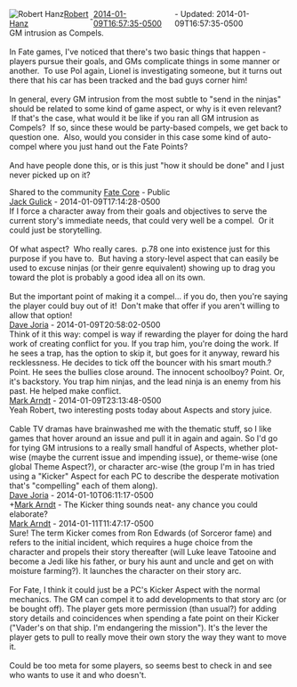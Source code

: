 <div style="margin-bottom:1em;"><div style="display:flex; align-items:center"><span itemprop="author" itemscope itemtype="http://schema.org/Person"><img class="author-photo" src="https://lh3.googleusercontent.com/a-/AAuE7mD3yvwFIxBUrNsdiEci6E-MIo7ApWFQqtHt10Ja=s64-c" alt="Robert Hanz" itemprop="image"><a href="https://plus.google.com/+RobertHanz" target="_blank" class="author" itemprop="url"><span itemprop="name">Robert Hanz</span></a></span> - <a target="_blank" href="https://plus.google.com/+RobertHanz/posts/2wUoNDAcTBp"><span itemprop="dateCreated">2014-01-09T16:57:35-0500</span></a><span> - Updated: <span itemprop="dateModified">2014-01-09T16:57:35-0500</span></span></div><div class="main-content"><span itemprop="text">GM intrusion as Compels.  <br><br>In Fate games, I&#39;ve noticed that there&#39;s two basic things that happen - players pursue their goals, and GMs complicate things in some manner or another.  To use PoI again, Lionel is investigating someone, but it turns out there that his car has been tracked and the bad guys corner him!<br><br>In general, every GM intrusion from the most subtle to &quot;send in the ninjas&quot; should be related to some kind of game aspect, or why is it even relevant?  If that&#39;s the case, what would it be like if you ran all GM intrusion as Compels?  If so, since these would be party-based compels, we get back to question one.  Also, would you consider in this case some kind of auto-compel where you just hand out the Fate Points?<br><br>And have people done this, or is this just &quot;how it should be done&quot; and I just never picked up on it?﻿</span></div></div><span itemprop="audience"><div class="visibility">Shared to the community <a href="https://plus.google.com/communities/117231873544673522940">Fate Core</a> - Public</div></span><meta itemprop="commentCount" content="5"><div class="comments"><div class="comment" itemprop="comment" itemscope itemtype="http://schema.org/Comment"><span itemprop="author" itemscope itemtype="http://schema.org/Person"><a target="_blank" href="https://plus.google.com/+JackGulick" class="author" itemprop="url"><span itemprop="name">Jack Gulick</span></a></span><span class="time"> - <span itemprop="dateCreated">2014-01-09T17:14:28-0500</span></span><div class="comment-content" itemprop="text">If I force a character away from their goals and objectives to serve the current story&#39;s immediate needs, that could very well be a compel.  Or it could just be storytelling.<br><br>Of what aspect?  Who really cares.  p.78 one into existence just for this purpose if you have to.  But having a story-level aspect that can easily be used to excuse ninjas (or their genre equivalent) showing up to drag you toward the plot is probably a good idea all on its own.<br><br>But the important point of making it a compel... if you do, then you&#39;re saying the player could buy out of it!  Don&#39;t make that offer if you aren&#39;t willing to allow that option!</div></div><div class="comment" itemprop="comment" itemscope itemtype="http://schema.org/Comment"><span itemprop="author" itemscope itemtype="http://schema.org/Person"><a target="_blank" href="https://plus.google.com/+DaveJoria" class="author" itemprop="url"><span itemprop="name">Dave Joria</span></a></span><span class="time"> - <span itemprop="dateCreated">2014-01-09T20:58:02-0500</span></span><div class="comment-content" itemprop="text">Think of it this way: compel is way if rewarding the player for doing the hard work of creating conflict for you. If you trap him, you&#39;re doing the work. If he sees a trap, has the option to skip it, but goes for it anyway, reward his recklessness. He decides to tick off the bouncer with his smart mouth.? Point. He sees the bullies close around. The innocent schoolboy? Point. Or, it&#39;s backstory. You trap him ninjas, and the lead ninja is an enemy from his past. He helped make conflict. </div></div><div class="comment" itemprop="comment" itemscope itemtype="http://schema.org/Comment"><span itemprop="author" itemscope itemtype="http://schema.org/Person"><a target="_blank" href="https://plus.google.com/112732791016140171187" class="author" itemprop="url"><span itemprop="name">Mark Arndt</span></a></span><span class="time"> - <span itemprop="dateCreated">2014-01-09T23:13:48-0500</span></span><div class="comment-content" itemprop="text">Yeah Robert, two interesting posts today about Aspects and story juice.<br><br>Cable TV dramas have brainwashed me with the thematic stuff, so I like games that hover around an issue and pull it in again and again. So I&#39;d go for tying GM intrusions to a really small handful of Aspects, whether plot-wise (maybe the current issue and impending issue), or theme-wise (one global Theme Aspect?), or character arc-wise (the group I&#39;m in has tried using a &quot;Kicker&quot; Aspect for each PC to describe the desperate motivation that&#39;s &quot;compelling&quot; each of them along).</div></div><div class="comment" itemprop="comment" itemscope itemtype="http://schema.org/Comment"><span itemprop="author" itemscope itemtype="http://schema.org/Person"><a target="_blank" href="https://plus.google.com/+DaveJoria" class="author" itemprop="url"><span itemprop="name">Dave Joria</span></a></span><span class="time"> - <span itemprop="dateCreated">2014-01-10T06:11:17-0500</span></span><div class="comment-content" itemprop="text"><span class="proflinkWrapper"><span class="proflinkPrefix">+</span><a class="proflink bidi_isolate" href="https://plus.google.com/112732791016140171187" oid="112732791016140171187" >Mark Arndt</a></span> - The Kicker thing sounds neat- any chance you could elaborate?</div></div><div class="comment" itemprop="comment" itemscope itemtype="http://schema.org/Comment"><span itemprop="author" itemscope itemtype="http://schema.org/Person"><a target="_blank" href="https://plus.google.com/112732791016140171187" class="author" itemprop="url"><span itemprop="name">Mark Arndt</span></a></span><span class="time"> - <span itemprop="dateCreated">2014-01-11T11:47:17-0500</span></span><div class="comment-content" itemprop="text">Sure! The term Kicker comes from Ron Edwards (of Sorceror fame) and refers to the initial incident, which requires a huge choice from the character and propels their story thereafter (will Luke leave Tatooine and become a Jedi like his father, or bury his aunt and uncle and get on with moisture farming?). It launches the character on their story arc.<br><br>For Fate, I think it could just be a PC&#39;s Kicker Aspect with the normal mechanics. The GM can compel it to add developments to that story arc (or be bought off). The player gets more permission (than usual?) for adding story details and coincidences when spending a fate point on their Kicker (&quot;Vader&#39;s on that ship. I&#39;m endangering the mission&quot;). It&#39;s the lever the player gets to pull to really move their own story the way they want to move it.<br><br>Could be too meta for some players, so seems best to check in and see who wants to use it and who doesn&#39;t.</div></div></div></body></html>